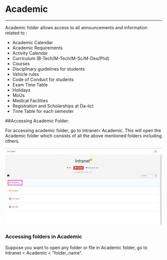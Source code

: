 # Academic


---


  Academic folder allows access to all announcements and information related to :
  * Academic Calendar
  * Academic Requirements 
  * Activity Calendar
  * Curriculum (B-Tech/M-Tech/M-Sc/M-Des/Phd)
  * Courses
  * Disciplinary guidelines for students
  * Vehicle rules
  * Code of Conduct for students
  * Exam Time Table
  * Holidays
  * MoUs
  * Medical Facilities
  * Registration and Scholarships at Da-iict
  * Time Table for each semester

##Accessing Academic Folder:

For accessing academic folder, go to Intranet< Academic. This will open the Academic folder which consists of all the above mentioned folders including others.

![](Acad.png)


### Accessing folders in Academic
Suppose you want to open any folder or file in Academic folder, go to Intranet  < Academic < "folder_name".



